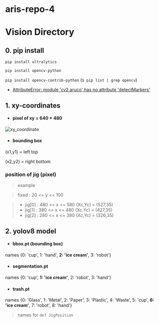 # aris-repo-4


# Vision Directory
## 0. pip install 
`pip install ultralytics`

`pip install opencv-python`

`pip install opencv-contrib-python` (`$ pip list | grep opencv`)
- [AttributeError: module 'cv2.aruco' has no attribute 'detectMarkers'](https://stackoverflow.com/questions/76186376/attributeerror-module-cv2-aruco-has-no-attribute-detectmarkers-python)

## 1. xy-coordinates
- #### pixel of xy = 640 * 480

![xy_coordinate](https://github.com/user-attachments/assets/99035a00-22e7-45a0-8d4a-cc4a04071353)

- #### bounding box

(x1,y1) = left top

(x2,y2) = right bottom

### position of jig (pixel)
> example

> fixed : 20 <= y <= 100

> - jig[0] : 480 <= x <= 580    (Xc,Yc) = (527,35)
> - jig[1] : 380 <= x <= 480    (Xc,Yc) = (427,35)
> - jig[2] : 280 <= x <= 380    (Xc,Yc) = (326,35)

## 2. yolov8 model
- #### bbox.pt (bounding box)
names {0: 'cup', 1: 'hand', **2: 'ice cream'**, 3: 'robot'}
- #### segmentation.pt
names {0: 'cup', **1: 'ice cream'**, 2: 'robot', 3: 'hand'}
- #### trash.pt
names {0: 'Glass', 1: 'Metal', 2: 'Paper', 3: 'Plastic', 4: 'Waste', 5: 'cup', **6: 'ice cream'**, 7: 'robot', 8: 'hand'}

> names for `def JigPosition`